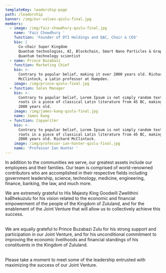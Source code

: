```yaml
---
templateKey: leadership-page
path: /leadership
banner: /img/our-values-qzulu-final.jpg
members:
  - image: /img/faiz-chowdhury-qzulu-final.jpg
    name: 'Faiz Chowdhury '
    function: 'Founder of DTI Holdings and QAC, Chair & CEO'
    bio: |
      Co-chair Super Kingdom
      Quantum technologies, AI, Blockchain, Smart Nano Particles & Graphene
      Quantum technology scientist
  - name: Prince Buzabazi
    function: Marketing Chief
    bio: >-
      Contrary to popular belief, making it over 2000 years old. Richard
      McClintock, a Latin professor at Hampden.
    image: /img/prince-qzulu-final.jpg
  - function: Sales Manager
    bio: >-
      Contrary to popular belief, Lorem Ipsum is not simply random text. It has
      roots in a piece of classical Latin literature from 45 BC, making it over
      2000 years old.
    image: /img/james-kang-qzulu-final.jpg
    name: James Kang
  - function: Copywriter
    bio: >-
      Contrary to popular belief, Lorem Ipsum is not simply random text. It has
      roots in a piece of classical Latin literature from 45 BC, making it over
      2000 years old. Richard McClintock.
    image: /img/professor-ian-hunter-qzulu-final.jpg
    name: 'Professor Ian Hunter '
---
```


In addition to the communities we serve, our greatest assets include our employees and their families. Our team is comprised of world-renowned contributors who are accomplished in their respective fields including government leadership, science, technology, medicine, engineering, finance, banking, the law, and much more.

We are extremely grateful to His Majesty King Goodwill Zwelithini kaBhekuzulu for his vision related to the economic and financial empowerment of the people of the Kingdom of Zululand, and for the enablement of the Joint Venture that will allow us to collectively achieve this success.

\
We are equally grateful to Prince Buzabazi Zulu for his strong support and participation in our Joint Venture, and for his unconditional commitment to improving the economic livelihoods and financial standings of his constituents in the Kingdom of Zululand.

\
Please take a moment to meet some of the leadership entrusted with maximizing the success of our Joint Venture.
